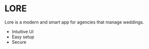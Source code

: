 # LORE


Lore is a modern and smart app for agencies that manage weddings.

  - Intuitive UI
  - Easy setup
  - Secure

